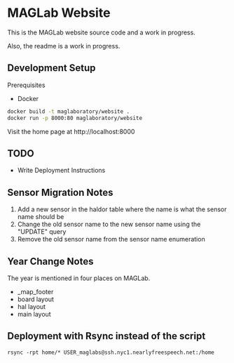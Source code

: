 # MAGLab Website
This is the MAGLab website source code and a work in progress.

Also, the readme is a work in progress.

## Development Setup

Prerequisites
* Docker

```bash
docker build -t maglaboratory/website .
docker run -p 8000:80 maglaboratory/website
```

Visit the home page at http://localhost:8000

## TODO
* Write Deployment Instructions

## Sensor Migration Notes
1. Add a new sensor in the haldor table where the name is what the sensor name should be
2. Change the old sensor name to the new sensor name using the "UPDATE" query
3. Remove the old sensor name from the sensor name enumeration

## Year Change Notes
The year is mentioned in four places on MAGLab.
* _map_footer
* board layout
* hal layout
* main layout 

## Deployment with Rsync instead of the script

`rsync -rpt home/* USER_maglabs@ssh.nyc1.nearlyfreespeech.net:/home`
